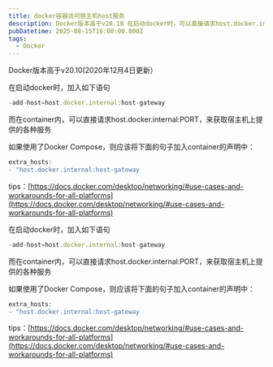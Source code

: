 ```yaml
---
title: docker容器访问宿主机host服务
description: Docker版本高于v20.10 在启动docker时，可以直接请求host.docker.internal:PORT，来获取宿主机上提供的各种服务
pubDatetime: 2025-08-15T16:00:00.000Z
tags:
  - Docker
---
```


Docker版本高于v20.10(2020年12月4日更新）

在启动docker时，加入如下语句

```javascript
-add-host=host.docker.internal:host-gateway
```
而在container内，可以直接请求host.docker.internal:PORT，来获取宿主机上提供的各种服务

如果使用了Docker Compose，则应该将下面的句子加入container的声明中：

```javascript
extra_hosts:
- "host.docker.internal:host-gateway
```
tips：[https://docs.docker.com/desktop/networking/#use-cases-and-workarounds-for-all-platforms](https://docs.docker.com/desktop/networking/#use-cases-and-workarounds-for-all-platforms)

在启动docker时，加入如下语句

```javascript
-add-host=host.docker.internal:host-gateway
```
而在container内，可以直接请求host.docker.internal:PORT，来获取宿主机上提供的各种服务

如果使用了Docker Compose，则应该将下面的句子加入container的声明中：

```javascript
extra_hosts:
- "host.docker.internal:host-gateway
```
tips：[https://docs.docker.com/desktop/networking/#use-cases-and-workarounds-for-all-platforms](https://docs.docker.com/desktop/networking/#use-cases-and-workarounds-for-all-platforms)



